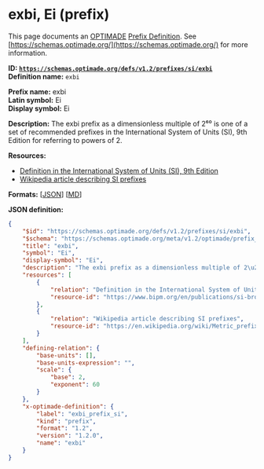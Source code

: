 # exbi, Ei (prefix)

This page documents an [OPTIMADE](https://www.optimade.org/) [Prefix Definition](https://schemas.optimade.org/#definitions). See [https://schemas.optimade.org/](https://schemas.optimade.org/) for more information.

**ID: [`https://schemas.optimade.org/defs/v1.2/prefixes/si/exbi`](https://schemas.optimade.org/defs/v1.2/prefixes/si/exbi.md)**  
**Definition name:** `exbi`

**Prefix name:** exbi  
**Latin symbol:** Ei  
**Display symbol:** Ei  
  
**Description:** The exbi prefix as a dimensionless multiple of 2⁶⁰ is one of a set of recommended prefixes in the International System of Units (SI), 9th Edition for referring to powers of 2.



**Resources:**

- [Definition in the International System of Units (SI), 9th Edition](https://www.bipm.org/en/publications/si-brochure)
- [Wikipedia article describing SI prefixes](https://en.wikipedia.org/wiki/Metric_prefix)


**Formats:** [[JSON](exbi.json)] [[MD](exbi.md)]

**JSON definition:**

``` json
{
    "$id": "https://schemas.optimade.org/defs/v1.2/prefixes/si/exbi",
    "$schema": "https://schemas.optimade.org/meta/v1.2/optimade/prefix_definition.json",
    "title": "exbi",
    "symbol": "Ei",
    "display-symbol": "Ei",
    "description": "The exbi prefix as a dimensionless multiple of 2\u2076\u2070 is one of a set of recommended prefixes in the International System of Units (SI), 9th Edition for referring to powers of 2.",
    "resources": [
        {
            "relation": "Definition in the International System of Units (SI), 9th Edition",
            "resource-id": "https://www.bipm.org/en/publications/si-brochure"
        },
        {
            "relation": "Wikipedia article describing SI prefixes",
            "resource-id": "https://en.wikipedia.org/wiki/Metric_prefix"
        }
    ],
    "defining-relation": {
        "base-units": [],
        "base-units-expression": "",
        "scale": {
            "base": 2,
            "exponent": 60
        }
    },
    "x-optimade-definition": {
        "label": "exbi_prefix_si",
        "kind": "prefix",
        "format": "1.2",
        "version": "1.2.0",
        "name": "exbi"
    }
}
```